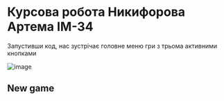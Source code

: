 ﻿# Курсова робота Никифорова Артема ІМ-34
 
Запустивши код, нас зустрічає головне меню гри з трьома активними кнопками

![image](https://github.com/dufedanceq/examOP1Year/assets/103373187/ce0c29fe-7335-4c89-a8e9-7a88a9e00f51)

## New game

